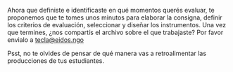 Ahora que definiste e identificaste en qué momentos querés evaluar, te proponemos que te tomes unos minutos para elaborar la consigna, definir los criterios de evaluación, seleccionar y diseñar los instrumentos. Una vez que termines, ¿nos compartís el archivo sobre el que trabajaste? Por favor envialo a tecla@eidos.ngo

Psst, no te olvides de pensar de qué manera vas a retroalimentar las producciones de tus estudiantes.
